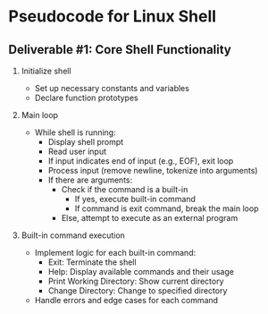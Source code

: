 # Pseudocode for Linux Shell

## Deliverable #1: Core Shell Functionality

1. Initialize shell
   - Set up necessary constants and variables
   - Declare function prototypes

2. Main loop
   - While shell is running:
     - Display shell prompt
     - Read user input
     - If input indicates end of input (e.g., EOF), exit loop
     - Process input (remove newline, tokenize into arguments)
     - If there are arguments:
       - Check if the command is a built-in
         - If yes, execute built-in command
         - If command is exit command, break the main loop
       - Else, attempt to execute as an external program

3. Built-in command execution
   - Implement logic for each built-in command:
     - Exit: Terminate the shell
     - Help: Display available commands and their usage
     - Print Working Directory: Show current directory
     - Change Directory: Change to specified directory
   - Handle errors and edge cases for each command
